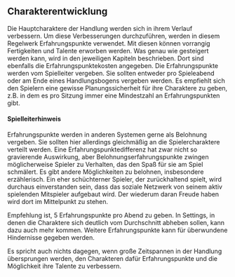 ## Charakterentwicklung

Die Hauptcharaktere der Handlung werden sich in ihrem Verlauf verbessern. Um diese Verbesserungen durchzuführen, werden
in diesem Regelwerk Erfahrungspunkte verwendet. Mit diesen können vorrangig Fertigkeiten und Talente erworben werden.
Was genau wie gesteigert werden kann, wird in den jeweiligen Kapiteln beschrieben. Dort sind ebenfalls die
Erfahrungspunktekosten angegeben. Die Erfahrungspunkte werden vom Spielleiter vergeben. Sie sollten entweder pro
Spieleabend oder am Ende eines Handlungsbogens vergeben werden. Es empfiehlt sich den Spielern eine gewisse
Planungssicherheit für ihre Charaktere zu geben, z.B. in dem es pro Sitzung immer eine Mindestzahl an
Erfahrungspunkten gibt.

#### Spielleiterhinweis

Erfahrungspunkte werden in anderen Systemen gerne als Belohnung vergeben. Sie sollten hier allerdings gleichmäßig an
die Spielercharaktere verteilt werden. Eine Erfahrungspunktedifferenz hat zwar nicht so gravierende Auswirkung, aber
Belohnungserfahrungspunkte zwingen möglicherweise Spieler zu Verhalten, das den Spaß für sie am Spiel schmälert. Es
gibt andere Möglichkeiten zu belohnen, insbesondere erzählerisch. Ein eher schüchterner Spieler, der zurückhaltend spielt,
wird durchaus einverstanden sein, dass das soziale Netzwerk von seinem aktiv spielenden Mitspieler aufgebaut wird. Der
wiederum daran Freude haben wird dort im Mittelpunkt zu stehen.

Empfehlung ist, 5 Erfahrungspunkte pro Abend zu geben. In Settings, in denen die Charaktere sich deutlich vom
Durchschnitt abheben sollen, kann dazu auch mehr kommen. Weitere Erfahrungspunkte kann für überwundene Hindernisse gegeben werden.

Es spricht auch nichts dagegen, wenn große Zeitspannen in der Handlung übersprungen werden, den Charakteren dafür
Erfahrungspunkte und die Möglichkeit ihre Talente zu verbessern.
